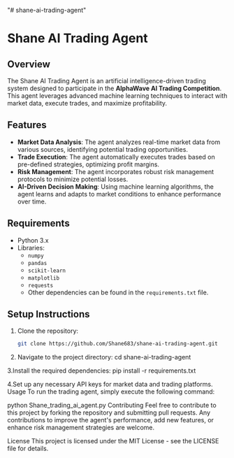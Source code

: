 "# shane-ai-trading-agent" 
# Shane AI Trading Agent

## Overview

The Shane AI Trading Agent is an artificial intelligence-driven trading system designed to participate in the **AlphaWave AI Trading Competition**. This agent leverages advanced machine learning techniques to interact with market data, execute trades, and maximize profitability.

## Features

- **Market Data Analysis**: The agent analyzes real-time market data from various sources, identifying potential trading opportunities.
- **Trade Execution**: The agent automatically executes trades based on pre-defined strategies, optimizing profit margins.
- **Risk Management**: The agent incorporates robust risk management protocols to minimize potential losses.
- **AI-Driven Decision Making**: Using machine learning algorithms, the agent learns and adapts to market conditions to enhance performance over time.

## Requirements

- Python 3.x
- Libraries:
  - `numpy`
  - `pandas`
  - `scikit-learn`
  - `matplotlib`
  - `requests`
  - Other dependencies can be found in the `requirements.txt` file.

## Setup Instructions

1. Clone the repository:
   ```bash
   git clone https://github.com/Shane683/shane-ai-trading-agent.git
   
2. Navigate to the project directory:
cd shane-ai-trading-agent

3.Install the required dependencies:
pip install -r requirements.txt

4.Set up any necessary API keys for market data and trading platforms.
Usage
To run the trading agent, simply execute the following command:


python Shane_trading_ai_agent.py
Contributing
Feel free to contribute to this project by forking the repository and submitting pull requests. Any contributions to improve the agent's performance, add new features, or enhance risk management strategies are welcome.

License
This project is licensed under the MIT License - see the LICENSE file for details.
